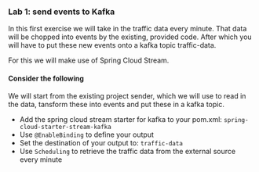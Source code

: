 ### Lab 1: send events to Kafka
In this first exercise we will take in the traffic data every minute.
That data will be chopped into events by the existing, provided code.
After which you will have to put these new events onto a kafka topic traffic-data.

For this we will make use of Spring Cloud Stream.

#### Consider the following

We will start from the existing project sender, which we will use to read in the data, tansform these into events and put these in a kafka topic.
* Add the spring cloud stream starter for kafka to your pom.xml: `spring-cloud-starter-stream-kafka`
* Use `@EnableBinding` to define your output
* Set the destination of your output to: `traffic-data`
* Use `Scheduling` to retrieve the traffic data from the external source every minute